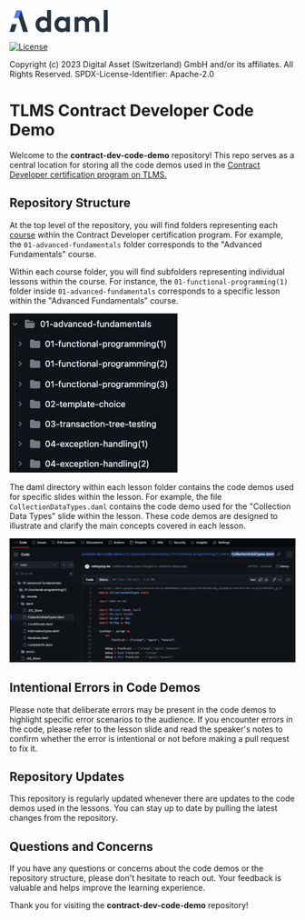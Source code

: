 [![Daml logo](./img/daml-logo.png)](https://www.digitalasset.com/developers)

[![License](https://img.shields.io/badge/License-Apache%202.0-blue.svg)](https://github.com/digital-asset/daml/blob/main/LICENSE)

Copyright (c) 2023 Digital Asset (Switzerland) GmbH and/or its affiliates. All Rights Reserved.
SPDX-License-Identifier: Apache-2.0

# TLMS Contract Developer Code Demo 

Welcome to the **contract-dev-code-demo** repository! This repo serves as a central location for storing all the code demos used in the [Contract Developer certification program on TLMS.](https://daml.talentlms.com/dashboard/index/role:learner) 

## Repository Structure
At the top level of the repository, you will find folders representing each [course](https://drive.google.com/drive/folders/1QkXu5MC0fTR-8tJfQcgQWQvJcr-yjZLF) within the Contract Developer certification program. For example, the `01-advanced-fundamentals` folder corresponds to the "Advanced Fundamentals" course.

Within each course folder, you will find subfolders representing individual lessons within the course. For instance, the `01-functional-programming(1)` folder inside `01-advanced-fundamentals` corresponds to a specific lesson within the "Advanced Fundamentals" course.

![file-tree1](./img/file-tree1.png)

The daml directory within each lesson folder contains the code demos used for specific slides within the lesson. For example, the file `CollectionDataTypes.daml` contains the code demo used for the "Collection Data Types" slide within the lesson. These code demos are designed to illustrate and clarify the main concepts covered in each lesson.

![file-tree2](./img/file-tree2.png)

## Intentional Errors in Code Demos
Please note that deliberate errors may be present in the code demos to highlight specific error scenarios to the audience. If you encounter errors in the code, please refer to the lesson slide and read the speaker's notes to confirm whether the error is intentional or not before making a pull request to fix it.

## Repository Updates
This repository is regularly updated whenever there are updates to the code demos used in the lessons. You can stay up to date by pulling the latest changes from the repository.

## Questions and Concerns
If you have any questions or concerns about the code demos or the repository structure, please don't hesitate to reach out. Your feedback is valuable and helps improve the learning experience.

Thank you for visiting the **contract-dev-code-demo** repository!
